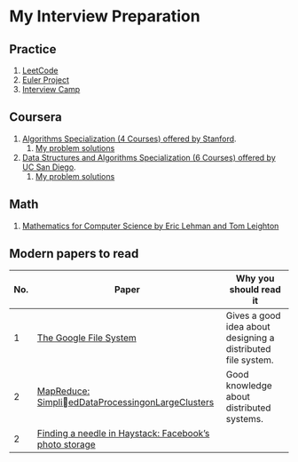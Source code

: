 # My Interview Preparation 

## Practice

1. [LeetCode](LeetCode)
2. [Euler Project](Euler)
3. [Interview Camp](InterviewCamp)

## Coursera
1. [Algorithms Specialization (4 Courses) offered by Stanford](https://www.coursera.org/specializations/algorithms). 
    1. [My problem solutions](Coursera/Stanford-Algorithms-Specialization)
2. [Data Structures and Algorithms Specialization (6 Courses) offered by UC San Diego](https://www.coursera.org/specializations/data-structures-algorithms). 
    1. [My problem solutions](Coursera/UCSD-Data-Structures-and-Algorithms-Specialization)

## Math
1. [Mathematics for Computer Science by Eric Lehman and Tom Leighton](https://www.cs.princeton.edu/courses/archive/fall06/cos341/handouts/mathcs.pdf)

## Modern papers to read

| No. | Paper | Why you should read it |
|-----|--------------|----------|
| 1 | [The Google File System](https://static.googleusercontent.com/media/research.google.com/en//archive/gfs-sosp2003.pdf) |Gives a good idea about designing a distributed file system.|
| 2 | [MapReduce: SimpliedDataProcessingonLargeClusters](https://static.googleusercontent.com/media/research.google.com/en//archive/mapreduce-osdi04.pdf)| Good knowledge about distributed systems.|
| 2 | [Finding a needle in Haystack: Facebook’s photo storage](https://research.fb.com/publications/finding-a-needle-in-haystack-facebooks-photo-storage/)| |